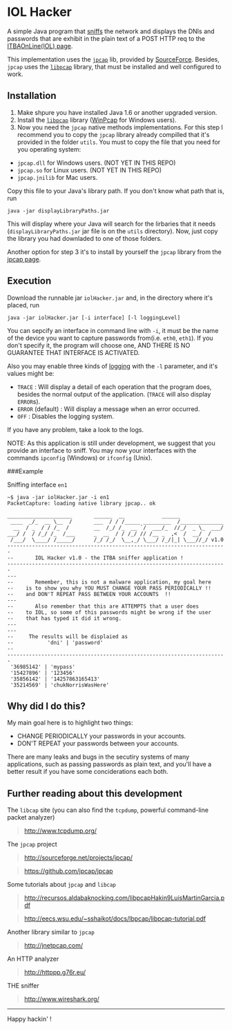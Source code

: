 IOL Hacker
==========

A simple Java program that [sniffs](http://en.wikipedia.org/wiki/Packet_analyzer) the network and displays the DNIs and passwords that are exhibit in the plain text of a POST HTTP req to the [ITBAOnLine(IOL) page](http://itba.edu.ar/es/iol).

This implementation uses the [<code>jpcap</code>](http://sourceforge.net/projects/jpcap/) lib, provided by [SourceForce](http://sourceforge.net/). 
Besides, <code>jpcap</code> uses the [<code>libpcap</code>](http://www.tcpdump.org/) library, that must be installed and well configured to work.

Installation
------------

1. Make shpure you have installed Java 1.6 or another upgraded version.
2. Install the [<code>libpcap</code>](http://www.tcpdump.org/) library ([WinPcap](http://www.winpcap.org/) for Windows users).
3. Now you need the <code>jpcap</code> native methods implementations. For this step I recommend you to copy the <code>jpcap</code> library already compilled that it's provided in the folder <code>utils</code>.
You must to copy the file that you need for you operating system:

* <code>jpcap.dll</code> for Windows users. (NOT YET IN THIS REPO)
* <code>jpcap.so</code> for Linux users. (NOT YET IN THIS REPO)
* <code>jpcap.jnilib</code> for Mac users.

Copy this file to your Java's library path. If you don't know what path that is, run
    
    java -jar displayLibraryPaths.jar

This will display where your Java will search for the lirbaries that it needs (<code>displayLibraryPaths.jar</code> jar file is on the <code>utils</code> directory).
Now, just copy the library you had downladed to one of those folders.

Another option for step 3 it's to install by yourself the <code>jpcap</code> library from the [jpcap page](http://sourceforge.net/projects/jpcap/).

Execution
---------

Download the runnable jar <code>iolHacker.jar</code> and, in the directory where it's placed, run

    java -jar iolHacker.jar [-i interface] [-l loggingLevel]

You can sepcify an interface in command line with <code>-i</code>, it must be the name of the device you want to capture passwords from(i.e. <code>eth0</code>, <code>eth1</code>).
If you don't specify it, the program will choose one, AND THERE IS NO GUARANTEE THAT INTERFACE IS ACTIVATED.

Also you may enable three kinds of [logging](http://en.wikipedia.org/wiki/Computer_data_logging) with the <code>-l</code> parameter, and it's values might be:

* <code>TRACE</code> : Will display a detail of each operation that the program does, besides the normal output of the application. (<code>TRACE</code> will also display <code>ERROR</code>s).
* <code>ERROR</code> (default) : Will display a message when an error occurred.
* <code>OFF</code> : Disables the logging system.

If you have any problem, take a look to the logs.

NOTE: As this application is still under development, we suggest that you provide an interface to sniff. You may now your interfaces with the commands <code>ipconfig</code> (Windows) or <code>ifconfig</code> (Unix).

###Example

Sniffing interface <code>en1</code>

    ~$ java -jar iolHacker.jar -i en1
    PacketCapture: loading native library jpcap.. ok
    
    _____________________       ______  __            ______              
     ____  _/_  __ \__  /       ___  / / /_____ _________  /______________
      __  / _  / / /_  /        __  /_/ /_  __ `/  ___/_  //_/  _ \_  ___/
    ___/ /  / /_/ /_  /___      _  __  / / /_/ // /__ _  ,<  /  __/  /    
     /___/  \____/ /_____/      /_/ /_/  \__,_/ \___/ /_/|_| \___//_/ v1.0
    -----------------------------------------------------------------------
    --       IOL Hacker v1.0 - the ITBA sniffer application !
    -----------------------------------------------------------------------
    ---
    --       Remember, this is not a malware application, my goal here
    --    is to show you why YOU MUST CHANGE YOUR PASS PERIODICALLY !!
    --    and DON'T REPEAT PASS BETWEEN YOUR ACCOUNTS  !!
    ---
    --       Also remember that this are ATTEMPTS that a user does 
    --    to IOL, so some of this passwords might be wrong if the user 
    --    that has typed it did it wrong.
    ---
    ---
    --     The results will be displaied as 
    --			 'dni' | 'password' 
    --
    -----------------------------------------------------------------------
     '36985142' | 'mypass'
     '15427896' | '123456'
     '35856142' | '14257863165413'
     '35214569' | 'chukNorrisWasHere'
    

    
Why did I do this?
------------------

My main goal here is to highlight two things:

* CHANGE PERIODICALLY your passwords in your accounts.
* DON'T REPEAT your passwords between your accounts.
 
There are many leaks and bugs in the secutiry systems of many applications, such as passing passwords as plain text, and you'll have a better result if you have some conciderations each both.

Further reading about this development
-----------------------------------------

The <code>libcap</code> site (you can also find the <code>tcpdump</code>, powerful command-line packet analyzer)
>http://www.tcpdump.org/

The <code>jpcap</code> project
>http://sourceforge.net/projects/jpcap/

>https://github.com/jpcap/jpcap

Some tutorials about <code>jpcap</code> and <code>libcap</code>
>http://recursos.aldabaknocking.com/libpcapHakin9LuisMartinGarcia.pdf

>http://eecs.wsu.edu/~sshaikot/docs/lbpcap/libpcap-tutorial.pdf

Another library similar to <code>jpcap</code>
>http://jnetpcap.com/

An HTTP analyzer
>http://httppp.g76r.eu/

THE sniffer
>http://www.wireshark.org/


------------------------------------------------------------------------------------------
Happy hackin' !



